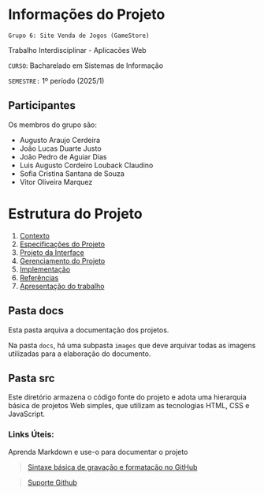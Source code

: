 # Informações do Projeto
`Grupo 6: Site Venda de Jogos (GameStore)`  

Trabalho Interdisciplinar - Aplicacões Web

`CURSO`: Bacharelado em Sistemas de Informação

`SEMESTRE:` 1º período (2025/1)

## Participantes

Os membros do grupo são: 
- Augusto Araujo Cerdeira
- João Lucas Duarte Justo
- João Pedro de Aguiar Dias
- Luis Augusto Cordeiro Louback Claudino
- Sofia Cristina Santana de Souza
- Vitor Oliveira Marquez

# Estrutura do Projeto

1. [Contexto](./docs/1-Contexto.md)
2. [Especificações do Projeto](./docs/2-Especificação.md)
3. [Projeto da Interface](./docs/3-Interface.md)
4. [Gerenciamento do Projeto](./docs/4-Gerenciamento-Projeto.md)
5. [Implementação](./docs/5-Implementação.md)
6. [Referências](./docs/6-Referências.md)
7. [Apresentação do trabalho](./docs/apresentacao/README.md) 

## Pasta docs

Esta pasta arquiva a documentação dos projetos.


Na pasta `docs`, há uma subpasta `images` que deve arquivar todas as
imagens utilizadas para a elaboração do documento.


## Pasta src

Este diretório armazena o código fonte do projeto e adota uma hierarquia
básica de projetos Web simples, que utilizam as tecnologias HTML, CSS e
JavaScript.

### Links Úteis:

Aprenda Markdown e use-o para documentar o projeto  

> [Sintaxe básica de gravação e formatação no GitHub](https://guides.github.com/features/mastering-markdown/)

> [Suporte Github](https://help.github.com/pt/github/writing-on-github/getting-started-with-writing-and-formatting-on-github)
